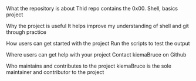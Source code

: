 What the repository is about
     Thid repo contains the 0x00. Shell, basics project

Why the project is useful
    It helps improve my understanding of shell and git through practice

How users can get started with the project
    Run the scripts to test the output

Where users can get help with your project
      Contact kiemaBruce on Github

Who maintains and contributes to the project
    kiemaBruce is the sole maintainer and contributor to the project